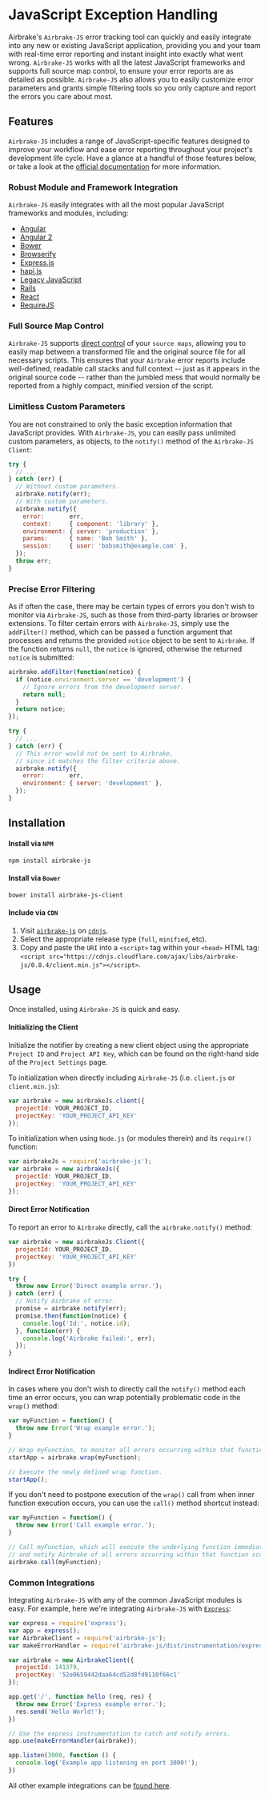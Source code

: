 # JavaScript Exception Handling

Airbrake's `Airbrake-JS` error tracking tool can quickly and easily integrate into any new or existing JavaScript application, providing you and your team with real-time error reporting and instant insight into exactly what went wrong.  `Airbrake-JS` works with all the latest JavaScript frameworks and supports full source map control, to ensure your error reports are as detailed as possible.  `Airbrake-JS` also allows you to easily customize error parameters and grants simple filtering tools so you only capture and report the errors you care about most.

## Features

`Airbrake-JS` includes a range of JavaScript-specific features designed to improve your workflow and ease error reporting throughout your project's development life cycle.  Have a glance at a handful of those features below, or take a look at the [official documentation](https://github.com/airbrake/airbrake-js) for more information.

### Robust Module and Framework Integration

`Airbrake-JS` easily integrates with all the most popular JavaScript frameworks and modules, including:

- [Angular](https://github.com/airbrake/airbrake-js/blob/master/examples/angular)
- [Angular 2](https://github.com/airbrake/airbrake-js/blob/master/examples/angular-2)
- [Bower](https://github.com/airbrake/airbrake-js/blob/master/examples/bower-wiredep)
- [Browserify](https://github.com/airbrake/airbrake-js/blob/master/examples/browserify)
- [Express.js](https://github.com/airbrake/airbrake-js/blob/master/examples/express)
- [hapi.js](https://github.com/airbrake/airbrake-js/blob/master/examples/hapi)
- [Legacy JavaScript](https://github.com/airbrake/airbrake-js/blob/master/examples/legacy)
- [Rails](https://github.com/airbrake/airbrake-js/blob/master/examples/rails)
- [React](https://github.com/airbrake/airbrake-js/blob/master/examples/react)
- [RequireJS](https://github.com/airbrake/airbrake-js/blob/master/examples/requirejs)

### Full Source Map Control

`Airbrake-JS` supports [direct control](https://github.com/airbrake/airbrake-js#source-map) of your `source maps`, allowing you to easily map between a transformed file and the original source file for all necessary scripts.  This ensures that your `Airbrake` error reports include well-defined, readable call stacks and full context -- just as it appears in the original source code -- rather than the jumbled mess that would normally be reported from a highly compact, minified version of the script. 

### Limitless Custom Parameters

You are not constrained to only the basic exception information that JavaScript provides.  With `Airbrake-JS`, you can easily pass unlimited custom parameters, as objects, to the `notify()` method of the `Airbrake-JS Client`:

```js
try {
  // ...
} catch (err) {
  // Without custom parameters.
  airbrake.notify(err);
  // With custom parameters.
  airbrake.notify({
    error:       err,
    context:     { component: 'library' },
    environment: { server: 'production' },
    params:      { name: 'Bob Smith' },
    session:     { user: 'bobsmith@example.com' },
  });
  throw err;
}
```

### Precise Error Filtering

As if often the case, there may be certain types of errors you don't wish to monitor via `Airbrake-JS`, such as those from third-party libraries or browser extensions.  To filter certain errors with `Airbrake-JS`, simply use the `addFilter()` method, which can be passed a function argument that processes and returns the provided `notice` object to be sent to `Airbrake`.  If the function returns `null`, the `notice` is ignored, otherwise the returned `notice` is submitted:

```js
airbrake.addFilter(function(notice) {
  if (notice.environment.server == 'development') {
    // Ignore errors from the development server.
    return null;
  }
  return notice;
});

try {
  // ...
} catch (err) {
  // This error would not be sent to Airbrake, 
  // since it matches the filter criteria above.
  airbrake.notify({
    error:       err,
    environment: { server: 'development' },
  });
}
```

## Installation

#### Install via `NPM`

```
npm install airbrake-js
```

#### Install via `Bower`

```
bower install airbrake-js-client
```

#### Include via `CDN`

1. Visit [`airbrake-js`](https://cdnjs.com/libraries/airbrake-js) on [`cdnjs`](https://cdnjs.com/libraries/airbrake-js).
2. Select the appropriate release type (`full`, `minified`, etc).
3. Copy and paste the `URI` into a `<script>` tag within your `<head>` HTML tag: `<script src="https://cdnjs.cloudflare.com/ajax/libs/airbrake-js/0.8.4/client.min.js"></script>`.

## Usage

Once installed, using `Airbrake-JS` is quick and easy.

#### Initializing the Client

Initialize the notifier by creating a new client object using the appropriate `Project ID` and `Project API Key`, which can be found on the right-hand side of the `Project Settings` page.

To initialization when directly including `Airbrake-JS` (i.e. `client.js` or `client.min.js`):

```js
var airbrake = new airbrakeJs.client({
  projectId: YOUR_PROJECT_ID,
  projectKey: 'YOUR_PROJECT_API_KEY'
});
```

To initialization when using `Node.js` (or modules therein) and its `require()` function:

```js
var airbrakeJs = require('airbrake-js');
var airbrake = new airbrakeJs({
  projectId: YOUR_PROJECT_ID,
  projectKey: 'YOUR_PROJECT_API_KEY'
});
```

#### Direct Error Notification

To report an error to `Airbrake` directly, call the `airbrake.notify()` method:

```js
var airbrake = new airbrakeJs.Client({
  projectId: YOUR_PROJECT_ID, 
  projectKey: 'YOUR_PROJECT_API_KEY'
})

try {
  throw new Error('Direct example error.');
} catch (err) {
  // Notify Airbrake of error.
  promise = airbrake.notify(err);
  promise.then(function(notice) {
    console.log('Id:', notice.id);
  }, function(err) {
    console.log('Airbrake failed:', err);
  });
}
```

#### Indirect Error Notification

In cases where you don't wish to directly call the `notify()` method each time an error occurs, you can wrap potentially problematic code in the `wrap()` method:

```js
var myFunction = function() {
  throw new Error('Wrap example error.');
}

// Wrap myFunction, to monitor all errors occurring within that function scope.
startApp = airbrake.wrap(myFunction);

// Execute the newly defined wrap function.
startApp();
```

If you don't need to postpone execution of the `wrap()` call from when inner function execution occurs, you can use the `call()` method shortcut instead:

```js
var myFunction = function() {
  throw new Error('Call example error.');
}

// Call myFunction, which will execute the underlying function immediately
// and notify Airbrake of all errors occurring within that function scope.
airbrake.call(myFunction);
```

### Common Integrations

Integrating `Airbrake-JS` with any of the common JavaScript modules is easy.  For example, here we're integrating `Airbrake-JS` with [`Express`](https://expressjs.com/):

```js
var express = require('express');
var app = express();
var AirbrakeClient = require('airbrake-js');
var makeErrorHandler = require('airbrake-js/dist/instrumentation/express');

var airbrake = new AirbrakeClient({
  projectId: 141379, 
  projectKey: '52e0659442daa64cd52d8fd9110f66c1'
});

app.get('/', function hello (req, res) {
  throw new Error('Express example error.');
  res.send('Hello World!');
})

// Use the express instrumentation to catch and notify errors.
app.use(makeErrorHandler(airbrake));

app.listen(3000, function () {
  console.log('Example app listening on port 3000!');
})
```

All other example integrations can be [found here](https://github.com/airbrake/airbrake-js/tree/master/examples).